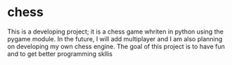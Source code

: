 # chess
This is a developing project; it is a chess game whriten in python using the pygame module. In the future, I will add multiplayer and I am also planning on developing my own chess engine. The goal of this project is to have fun and to get better programming skllis
